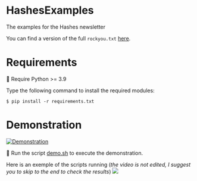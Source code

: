 # HashesExamples

The examples for the Hashes newsletter

You can find a version of the full `rockyou.txt` [here](https://github.com/brannondorsey/naive-hashcat/releases/download/data/rockyou.txt).

# Requirements

:triangular_flag_on_post: Require Python >= 3.9

Type the following command to install the required modules:

```shell
$ pip install -r requirements.txt
```

# Demonstration

[![Demonstration](https://github.com/ExcelliumSA/HashsExamples/actions/workflows/demo.yml/badge.svg?branch=main)](https://github.com/ExcelliumSA/HashsExamples/actions/workflows/demo.yml)

:dash: Run the script [demo.sh](demo.sh) to execute the demonstration.

Here is an exemple of the scripts running (*the video is not edited, I suggest you to skip to the end to check the results*) <a href="https://asciinema.org/a/2y6fTRUNJEZxUY4cQbNvkdHqT"><img src="https://asciinema.org/a/2y6fTRUNJEZxUY4cQbNvkdHqT.png"/></a>
